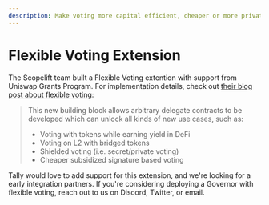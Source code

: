 ```yaml
---
description: Make voting more capital efficient, cheaper or more private
---
```


# Flexible Voting Extension

The Scopelift team built a Flexible Voting extention with support from Uniswap Grants Program. For implementation details, check out [their blog post about flexible voting](https://www.scopelift.co/blog/introducing-flexible-voting):

> This new building block allows arbitrary delegate contracts to be developed which can unlock all kinds of new use cases, such as:
>
> * Voting with tokens while earning yield in DeFi
> * Voting on L2 with bridged tokens
> * Shielded voting (i.e. secret/private voting)
> * Cheaper subsidized signature based voting

Tally would love to add support for this extension, and we're looking for a early integration partners. If you're considering deploying a Governor with flexible voting, reach out to us on Discord, Twitter, or email.
